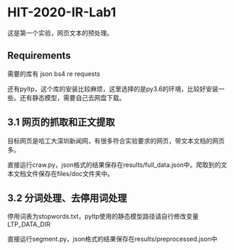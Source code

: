 # HIT-2020-IR-Lab1
这是第一个实验，网页文本的预处理。
## Requirements
需要的库有 json bs4 re requests

还有pyltp，这个库的安装比较麻烦，这里选择的是py3.6的环境，比较好安装一些。还有静态模型，需要自己去网盘下载。

## 3.1 网页的抓取和正文提取
目标网页是哈工大深圳新闻网，有很多符合实验要求的网页，带文本文档的网页多。

直接运行craw.py，json格式的结果保存在results/full_data.json中。爬取到的文本文档文件保存在files/doc文件夹中。

## 3.2 分词处理、去停用词处理
停用词表为stopwords.txt，pyltp使用的静态模型路径请自行修改变量LTP_DATA_DIR

直接运行segment.py，json格式的结果保存在results/preprocessed.json中